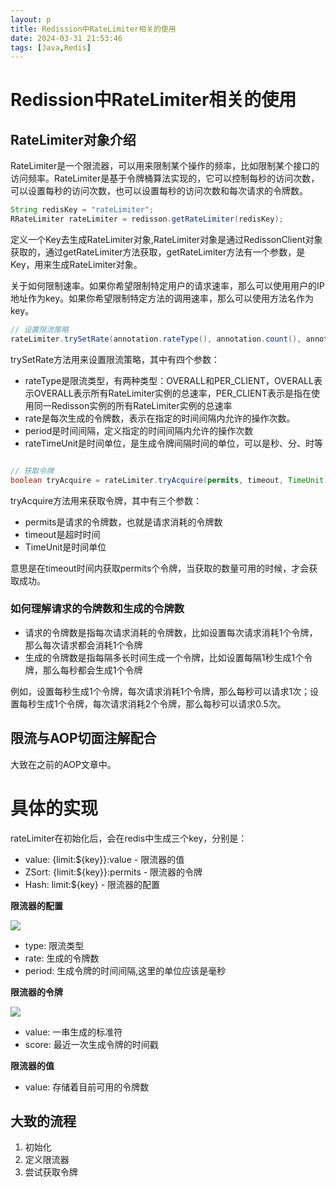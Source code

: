 ```yaml
---
layout: p
title: Redission中RateLimiter相关的使用
date: 2024-03-31 21:53:46
tags: [Java,Redis]
---
```



# Redission中RateLimiter相关的使用

## RateLimiter对象介绍

RateLimiter是一个限流器，可以用来限制某个操作的频率，比如限制某个接口的访问频率。RateLimiter是基于令牌桶算法实现的，它可以控制每秒的访问次数，可以设置每秒的访问次数，也可以设置每秒的访问次数和每次请求的令牌数。

```java
String redisKey = "rateLimiter";
RRateLimiter rateLimiter = redisson.getRateLimiter(redisKey);
```
定义一个Key去生成RateLimiter对象,RateLimiter对象是通过RedissonClient对象获取的，通过getRateLimiter方法获取，getRateLimiter方法有一个参数，是Key，用来生成RateLimiter对象。

关于如何限制速率。如果你希望限制特定用户的请求速率，那么可以使用用户的IP地址作为key。如果你希望限制特定方法的调用速率，那么可以使用方法名作为key。

``` java
// 设置限流策略
rateLimiter.trySetRate(annotation.rateType(), annotation.count(), annotation.period(), annotation.rateTimeUnit());
``` 

trySetRate方法用来设置限流策略，其中有四个参数：

- rateType是限流类型，有两种类型：OVERALL和PER_CLIENT，OVERALL表示OVERALL表示所有RateLimiter实例的总速率，PER_CLIENT表示是指在使用同一Redisson实例的所有RateLimiter实例的总速率
- rate是每次生成的令牌数，表示在指定的时间间隔内允许的操作次数。
- period是时间间隔，定义指定的时间间隔内允许的操作次数
- rateTimeUnit是时间单位，是生成令牌间隔时间的单位，可以是秒、分、时等

```java

// 获取令牌
boolean tryAcquire = rateLimiter.tryAcquire(permits, timeout, TimeUnit);
```

tryAcquire方法用来获取令牌，其中有三个参数：
- permits是请求的令牌数，也就是请求消耗的令牌数
- timeout是超时时间
- TimeUnit是时间单位

意思是在timeout时间内获取permits个令牌，当获取的数量可用的时候，才会获取成功。


### 如何理解请求的令牌数和生成的令牌数

- 请求的令牌数是指每次请求消耗的令牌数，比如设置每次请求消耗1个令牌，那么每次请求都会消耗1个令牌
- 生成的令牌数是指每隔多长时间生成一个令牌，比如设置每隔1秒生成1个令牌，那么每秒都会生成1个令牌

例如，设置每秒生成1个令牌，每次请求消耗1个令牌，那么每秒可以请求1次；设置每秒生成1个令牌，每次请求消耗2个令牌，那么每秒可以请求0.5次。


## 限流与AOP切面注解配合

大致在之前的AOP文章中。


# 具体的实现

rateLimiter在初始化后，会在redis中生成三个key，分别是：

- value: {limit:${key}}:value - 限流器的值
- ZSort: {limit:${key}}:permits - 限流器的令牌
- Hash: limit:${key} - 限流器的配置


**限流器的配置**

![](https://pic.liahnu.top/img/202403312224850.png)

- type: 限流类型
- rate: 生成的令牌数
- period: 生成令牌的时间间隔,这里的单位应该是毫秒

**限流器的令牌**

![](https://pic.liahnu.top/img/202403312231905.png)
- value: 一串生成的标准符
- score: 最近一次生成令牌的时间戳

**限流器的值**

- value: 存储着目前可用的令牌数


## 大致的流程

1. 初始化
2. 定义限流器
3. 尝试获取令牌




